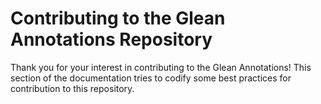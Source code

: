 # Contributing to the Glean Annotations Repository

Thank you for your interest in contributing to the Glean Annotations! This
section of the documentation tries to codify some best practices for contribution
to this repository.
